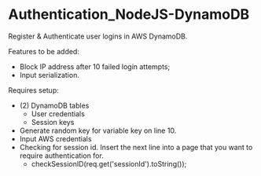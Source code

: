# Authentication_NodeJS-DynamoDB
Register &amp; Authenticate user logins in AWS DynamoDB.


Features to be added:
- Block IP address after 10 failed login attempts;
- Input serialization.

Requires setup:
- (2) DynamoDB tables
  - User credentials 
  - Session keys
- Generate random key for variable key on line 10.
- Input AWS credentials
- Checking for session id. 
  Insert the next line into a page that you want to require authentication for.
  - checkSessionID(req.get('sessionId').toString());
  
